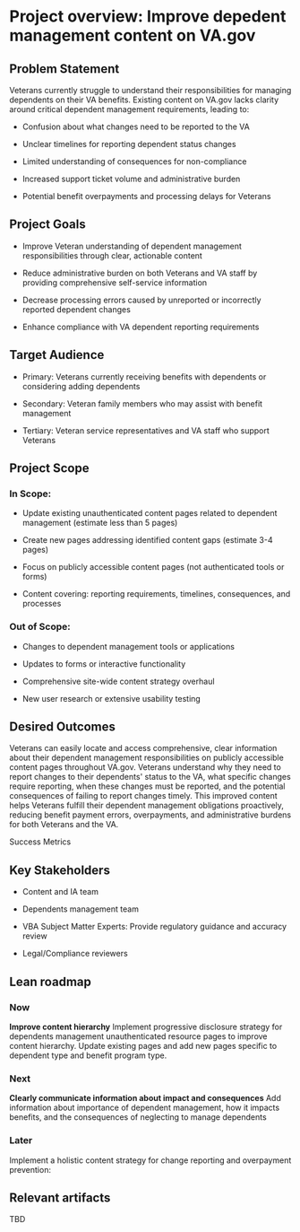 # Project overview: Improve depedent management content on VA.gov

## Problem Statement

  
Veterans currently struggle to understand their responsibilities for managing dependents on their VA benefits. Existing content on VA.gov lacks clarity around critical dependent management requirements, leading to:

*   Confusion about what changes need to be reported to the VA
    
*   Unclear timelines for reporting dependent status changes
    
*   Limited understanding of consequences for non-compliance
    
*   Increased support ticket volume and administrative burden
    
*   Potential benefit overpayments and processing delays for Veterans
    
  
## Project Goals

*   Improve Veteran understanding of dependent management responsibilities through clear, actionable content
    
*   Reduce administrative burden on both Veterans and VA staff by providing comprehensive self-service information
    
*   Decrease processing errors caused by unreported or incorrectly reported dependent changes
    
*   Enhance compliance with VA dependent reporting requirements
    

## Target Audience

* Primary: Veterans currently receiving benefits with dependents or considering adding dependents
    
*   Secondary: Veteran family members who may assist with benefit management
    
*   Tertiary: Veteran service representatives and VA staff who support Veterans
    

## Project Scope

  
### In Scope:

*   Update existing unauthenticated content pages related to dependent management (estimate less than 5 pages)
    
*   Create new pages addressing identified content gaps (estimate 3-4 pages)
    
*   Focus on publicly accessible content pages (not authenticated tools or forms)
    
*   Content covering: reporting requirements, timelines, consequences, and processes
  

### Out of Scope:

*   Changes to dependent management tools or applications
    
*   Updates to forms or interactive functionality
    
*   Comprehensive site-wide content strategy overhaul
    
*   New user research or extensive usability testing
      

## Desired Outcomes
  
Veterans can easily locate and access comprehensive, clear information about their dependent management responsibilities on publicly accessible content pages throughout VA.gov. Veterans understand why they need to report changes to their dependents' status to the VA, what specific changes require reporting, when these changes must be reported, and the potential consequences of failing to report changes timely. This improved content helps Veterans fulfill their dependent management obligations proactively, reducing benefit payment errors, overpayments, and administrative burdens for both Veterans and the VA.

Success Metrics

## Key Stakeholders

*   Content and IA team
    
*   Dependents management team
    
*   VBA Subject Matter Experts: Provide regulatory guidance and accuracy review
    
*   Legal/Compliance reviewers

## Lean roadmap

### Now
**Improve content hierarchy** 
Implement progressive disclosure strategy for dependents management unauthenticated resource pages to improve content hierarchy. Update existing pages and add new pages specific to dependent type and benefit program type.

### Next
**Clearly communicate information about impact and consequences**
Add information about importance of dependent management, how it impacts benefits, and the consequences of neglecting to manage dependents

### Later
Implement a holistic content strategy for change reporting and overpayment prevention:



## Relevant artifacts

TBD
